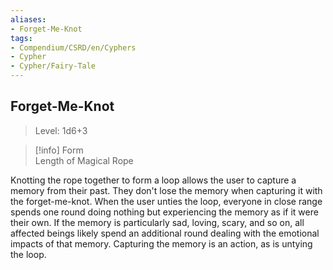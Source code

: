 ```yaml
---
aliases:
- Forget-Me-Knot
tags:
- Compendium/CSRD/en/Cyphers
- Cypher
- Cypher/Fairy-Tale
---
```


  
## Forget-Me-Knot  
>Level: 1d6+3  
  
>[!info] Form  
>Length of Magical Rope
  
Knotting the rope together to form a loop allows the user to capture a memory from their past. They don't lose the memory when capturing it with the forget-me-knot. When the user unties the loop, everyone in close range spends one round doing nothing but experiencing the memory as if it were their own. If the memory is particularly sad, loving, scary, and so on, all affected beings likely spend an additional round dealing with the emotional impacts of that memory. Capturing the memory is an action, as is untying the loop.